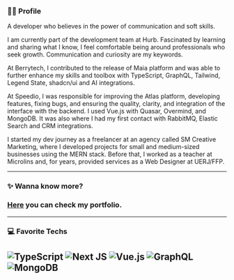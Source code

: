 
### 🤘🏻 Profile
A developer who believes in the power of communication and soft skills. <br/>

I am currently part of the development team at Hurb. Fascinated by learning and sharing what I know, I feel comfortable being around professionals who seek growth. Communication and curiosity are my keywords.

At Berrytech, I contributed to the release of Maia platform and was able to further enhance my skills and toolbox with TypeScript, GraphQL, Tailwind, Legend State, shadcn/ui and AI integrations.

At Speedio, I was responsible for improving the Atlas platform, developing features, fixing bugs, and ensuring the quality, clarity, and integration of the interface with the backend. I used Vue.js with Quasar, Overmind, and MongoDB. It was also where I had my first contact with RabbitMQ, Elastic Search and CRM integrations.

I started my dev journey as a freelancer at an agency called SM Creative Marketing, where I developed projects for small and medium-sized businesses using the MERN stack. Before that, I worked as a teacher at Microlins and, for years, provided services as a Web Designer at UERJ/FFP.

--------
### ✨ Wanna know more?
### [Here](https://zaqueu.tech/) you can check my portfolio.<br/>

---------
### 💻 Favorite Techs
![TypeScript](https://img.shields.io/badge/typescript-%23007ACC.svg?style=for-the-badge&logo=typescript&logoColor=white) ![Next JS](https://img.shields.io/badge/Next-black?style=for-the-badge&logo=next.js&logoColor=white) ![Vue.js](https://img.shields.io/badge/vuejs-%2335495e.svg?style=for-the-badge&logo=vuedotjs&logoColor=%234FC08D) ![GraphQL](https://img.shields.io/badge/-GraphQL-E10098?style=for-the-badge&logo=graphql&logoColor=white) ![MongoDB](https://img.shields.io/badge/MongoDB-%234ea94b.svg?style=for-the-badge&logo=mongodb&logoColor=white) 
----
